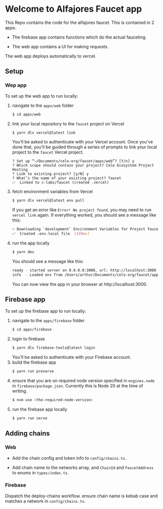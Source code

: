 # Welcome to Alfajores Faucet app

This Repo contains the code for the alfajores faucet. This is contained in 2 apps.

- The firebase app contains functions which do the actual fauceting.

- The web app contains a UI for making requests.

The web app deploys automatically to vercel.

## Setup

### Wep app

To set up the web app to run locally:

1.  navigate to the `apps/web` folder

    ```sh
    $ cd apps/web
    ```

1.  link your local repository to the `faucet` project on Vercel

    ```sh
    $ yarn dlx vercel@latest link
    ```

    You'll be asked to authenticate with your Vercel account. Once you've done that, you'll be
    guided through a series of prompts to link your local project to the `faucet` Vercel project.

    ```
    ? Set up “~/Documents/celo-org/faucet/apps/web”? [Y/n] y
    ? Which scope should contain your project? Celo Ecosystem Project Hosting
    ? Link to existing project? [y/N] y
    ? What’s the name of your existing project? faucet
    ✅  Linked to c-labs/faucet (created .vercel)
    ```

1.  fetch environment variables from Vercel

    ```sh
    $ yarn dlx vercel@latest env pull
    ```

    If you get an error like `Error! No project found`, you may need to run `vercel link` again.
    If everything worked, you should see a message like this:

    ```sh
    > Downloading `development` Environment Variables for Project faucet
    ✅  Created .env.local file  [249ms]
    ```

1.  run the app locally

    ```sh
    $ yarn dev
    ```

    You should see a message like this:

    ```sh
    ready - started server on 0.0.0.0:3000, url: http://localhost:3000
    info  - Loaded env from /Users/arthur/Documents/celo-org/faucet/apps/web/.env.local
    ```

    You can now view the app in your browser at http://localhost:3000.

## Firebase app

To set up the firebase app to run locally:

1.  navigate to the `apps/firebase` folder
    ```sh
    $ cd apps/firebase
    ```
1.  login to firebase
    ```sh
    $ yarn dlx firebase-tools@latest login
    ```
    You'll be asked to authenticate with your Firebase account.
1.  build the firebase app
    ```sh
    $ yarn run preserve
    ```
1.  ensure that you are on required node version specified in `engines.node` in
    `firebase/package.json`. Currently this is Node 20 at the time of writing.
    ```sh
    $ nvm use <the-required-node-version>
    ```
1.  run the firebase app locally
    ```sh
    $ yarn run serve
    ```

## Adding chains

### Web

- Add the chain config and token info to `config/chains.ts`.

- Add chain name to the networks array, and `ChainId` and `FaucetAddress` to enums in `types/index.ts`.

### Firebase

Dispatch the deploy-chains workflow. ensure chain name is kebab case and matches a network in `config/chains.ts`.
